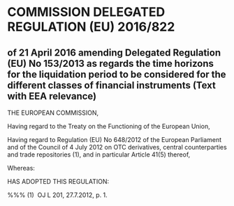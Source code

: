 # COMMISSION DELEGATED REGULATION (EU) 2016/822

## of 21 April 2016 amending Delegated Regulation (EU) No 153/2013 as regards the time horizons for the liquidation period to be considered for the different classes of financial instruments (Text with EEA relevance)

THE EUROPEAN COMMISSION,

Having regard to the Treaty on the Functioning of the European Union,

Having regard to Regulation (EU) No 648/2012 of the European Parliament and of the Council of 4 July 2012 on OTC derivatives, central counterparties and trade repositories (1), and in particular Article 41(5) thereof,

Whereas:

HAS ADOPTED THIS REGULATION:

%%% (1)  OJ L 201, 27.7.2012, p. 1.


